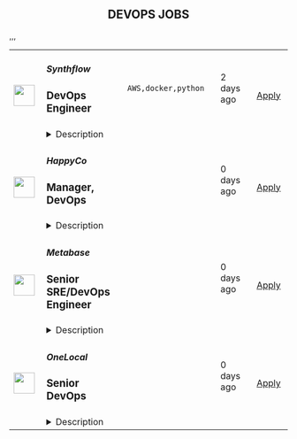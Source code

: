 <div align="center"><h2>DEVOPS JOBS</h2></div><table><tr>
                <td width="100" height="100" rowspan="2">
                    <img src="https://remotive.com/job/1995746/logo" width="38px" height="auto">
                </td>
                <td width="300">
                    <h5>Synthflow</h5>
                    <h3>DevOps Engineer</h3>
                </td>
                <td width="300">
                    <code>AWS,docker,python</code>
                </td>
                <td width="200">
                <text>2 days ago</text>
                </td>
                <td width="100" rowspan="2">
                <a href="https://remotive.com/remote-jobs/devops/devops-engineer-1995746" align="right" target="_blank">Apply</a>
                </td>
            </tr>
            <tr>
                <td colspan="3">
                <details><summary>Description</summary>
                <p style="min-height: 1.5em;">Join <a href="http://Synthflow.ai" rel="nofollow" target="_blank"><strong>Synthflow.ai</strong></a>, where we're innovating in AI technology to make it accessible and actionable for businesses of all sizes. Our platform is a game-changer for B2B clients, enabling them to create customized solutions with ease. We're expanding our team and looking for a skilled Python Developer who is enthusiastic about contributing to our next-generation products.</p>
<p style="min-height: 1.5em;"><strong>Role Summary:</strong> As a DevOps Engineer specializing in MLOps and LLM Ops, you will ensure the robustness and efficiency of our infrastructure that supports AI-driven speech technology platforms and large language models. You will collaborate closely with machine learning teams to streamline the deployment, monitoring, and maintenance of complex models that enhance our products' capabilities.</p>
<p style="min-height: 1.5em;"><strong>Key Responsibilities:</strong></p>
<ul style="">
<li style="">
<p style="min-height: 1.5em;">Develop and manage a scalable and secure infrastructure for deploying TTS, STT, and LLM applications.</p>
</li>
<li style="">
<p style="min-height: 1.5em;">Create and maintain CI/CD pipelines for continuous integration and deployment of various AI models.</p>
</li>
<li style="">
<p style="min-height: 1.5em;">Work alongside ML engineers to optimize the training, validation, and deployment of speech and language models.</p>
</li>
<li style="">
<p style="min-height: 1.5em;">Monitor and analyze system performance and resolve any issues to ensure reliability and efficiency.</p>
</li>
<li style="">
<p style="min-height: 1.5em;">Innovate and implement best practices in cloud technology, containerization, and MLOps/LLM Ops tools to advance our operational capabilities.</p>
</li>
</ul>
<p style="min-height: 1.5em;"><strong>Who You Are:</strong></p>
<ul style="">
<li style="">
<p style="min-height: 1.5em;">Experienced in DevOps, with a deep focus on MLOps and experience in LLM Ops.</p>
</li>
<li style="">
<p style="min-height: 1.5em;">Proficient with cloud services (AWS, GCP, Azure) specifically for deploying ML and LLM environments.</p>
</li>
<li style="">
<p style="min-height: 1.5em;">Expertise in container technologies such as Docker and orchestration tools like Kubernetes.</p>
</li>
<li style="">
<p style="min-height: 1.5em;">Strong communication skills, capable of collaborating effectively with both technical and non-technical teams.</p>
</li>
</ul>
<p style="min-height: 1.5em;"><strong>Minimum Qualifications:</strong></p>
<ul style="">
<li style="">
<p style="min-height: 1.5em;">Bachelor’s degree in Computer Science, Engineering, or a related technical field.</p>
</li>
<li style="">
<p style="min-height: 1.5em;">Minimum of 3 years experience in DevOps, with significant exposure to MLOps and preferably LLM Ops.</p>
</li>
<li style="">
<p style="min-height: 1.5em;">Strong programming and scripting skills in languages like Python.</p>
</li>
<li style="">
<p style="min-height: 1.5em;">Demonstrated ability in infrastructure management, DevOps, and operations for ML and LLM frameworks.</p>
</li>
</ul>
<p style="min-height: 1.5em;"><strong>What We Offer:</strong></p>
<ul style="">
<li style="">
<p style="min-height: 1.5em;">A chance to be at the forefront of technological innovation in a fast-growing startup.</p>
</li>
<li style="">
<p style="min-height: 1.5em;">A dynamic and supportive work environment where teamwork and creativity are encouraged.</p>
</li>
<li style="">
<p style="min-height: 1.5em;">Competitive salary, comprehensive health benefits, and equity options.</p>
</li>
<li style="">
<p style="min-height: 1.5em;">Flexible work arrangements, including remote work opportunities.</p>
</li>
</ul>
<div class="h3"><strong>🚀 Why Build Your Career at Synthflow AI?</strong></div>
<ul style="">
<li style="">
<p style="min-height: 1.5em;"><strong>Competitive Compensation:</strong> Every engineer on our team receives a comprehensive compensation package that includes stock options, ensuring you share in our collective success.</p>
</li>
<li style="">
<p style="min-height: 1.5em;"><strong>Direct Impact &amp; Ownership:</strong> As an integral part of our engineering team, you’ll have the autonomy to shape innovative projects from the ground up. Your work will directly influence the future of voice AI technology in a well-funded startup environment.</p>
</li>
<li style="">
<p style="min-height: 1.5em;"><strong>Cutting-Edge Technology:</strong> Join us in driving the next wave of advancements in the AI no-code space. You'll work on pioneering projects that revolutionize how users interact with technology through voice and language AI.</p>
</li>
<li style="">
<p style="min-height: 1.5em;"><strong>Collaborative Team Culture:</strong> At Synthflow, we value input from all team members and believe that everyone’s contribution is vital to our success. You'll be part of a team that embraces innovation and mutual respect.</p>
</li>
<li style="">
<p style="min-height: 1.5em;"><strong>Remote-First Flexibility:</strong> We are committed to a remote-first approach, allowing you to work from anywhere while contributing to projects that have a global impact. Our headquarters are in Berlin, Germany, but your role can be performed from anywhere in the world.</p>
</li>
</ul>
<div class="h3"> </div>
<img src="https://remotive.com/job/track/1995746/blank.gif?source=public_api" alt=""/>
                </details>
                </td>
            </tr>,<tr>
                <td width="100" height="100" rowspan="2">
                    <img src="https://avatars.githubusercontent.com/u/1021150?s=200&v=4" width="38px" height="auto">
                </td>
                <td width="300">
                    <h5>HappyCo</h5>
                    <h3>Manager, DevOps</h3>
                </td>
                <td width="300">
                    <code></code>
                </td>
                <td width="200">
                <text>0 days ago</text>
                </td>
                <td width="100" rowspan="2">
                <a href="https://jobs.lever.co/happyco/975b32da-a81c-49c1-a678-e961c2aef4c1" align="right" target="_blank">Apply</a>
                </td>
            </tr>
            <tr>
                <td colspan="3">
                <details><summary>Description</summary>
                <div><b style="font-size: 11pt">HappyCo is a company where people can grow their careers and work with like minded people, with no egos or politics. HappyCo is values driven and offers a flexible, supportive culture. Join HappyCo and <a class="postings-link" href="https://happy.co/media/make-work-happy">Make Work Happy</a>!</b>&nbsp;</div><div><br></div><div><br></div><div><br></div><div><span style="font-size: 16px;">HappyCo is looking for an experienced </span><b style="font-size: 16px;">DevOps Manager</b><span style="font-size: 16px;"> to co-ordinate the development, management and maintenance of our cloud environments, ensuring they are scalable, efficient, and well-optimized for our engineering teams. This role involves overseeing system performance and uptime, refining monitoring processes, and enhancing incident response to reduce downtime. You will also be responsible for upholding security and compliance standards, proactively addressing potential risks. Additionally, you will provide technical leadership and mentorship, fostering a culture of continuous improvement and collaboration. If you thrive on ownership and autonomy and enjoy driving innovation in infrastructure and operations, we’d love to connect!</span></div><div><br></div><div><br></div><div><span style="font-size: 16px;">HappyCo is looking for an experienced </span><b style="font-size: 16px;">DevOps Manager</b><span style="font-size: 16px;"> to co-ordinate the development, management and maintenance of our cloud environments, ensuring they are scalable, efficient, and well-optimized for our engineering teams. This role involves overseeing system performance and uptime, refining monitoring processes, and enhancing incident response to reduce downtime. You will also be responsible for upholding security and compliance standards, proactively addressing potential risks. Additionally, you will provide technical leadership and mentorship, fostering a culture of continuous improvement and collaboration. If you thrive on ownership and autonomy and enjoy driving innovation in infrastructure and operations, we’d love to connect!</span></div><div><br></div><div><br></div><h3>Core Responsibilities:</h3><li><b>Infrastructure</b> - Create and manage cloud infrastructure to support HappyCo software development teams.&nbsp; Improve the reliability, observability, and performance of these systems.</li><li><b>Operations</b> - Monitor the health and performance of production systems.&nbsp; Improve monitoring tooling and effectiveness.&nbsp; Respond to production events.&nbsp; Document issues and incidents.&nbsp; Drive down MTTA and MTTR.</li><li><b>Security/Compliance</b> - Maintain a proactive posture keeping HappyCo ahead of security threats and vulnerabilities.&nbsp; Follow all required processes for security and compliance.</li><li><b>Mentorship/Leadership</b> - Identify, apply, and coach best practices across the team. </li><h3>Week by Week / During your first 2-4 weeks you will:</h3><li>Get to know our leadership, culture, and values</li><li>Complete our HappyCo orientation and onboarding program</li><li>Onboard with the DevOps team</li><li>Familiarize yourself with our systems and tools&nbsp;</li><li>Read our favorite industry primers</li><li>Attend your first Company Wide Meeting (monthly)</li><li>Make your first change in our codebase</li><h3>During your first 1-6 months you will:</h3><li>Get acquainted with the different departments</li><li>Complete deployment and rollbacks in all of our environments</li><li>Familiarize yourself with our on-call runbooks, processes and policies</li><li>Review our monitoring systems and tools to ensure levels are within reasonable parameters and adjust alerts accordingly</li><li>Build a working profile of your team and prepare career development plans for them</li><li>Be able to troubleshoot outages in any environment</li><h3>During your first 6-12 months you will:</h3><li>Build tooling and automation for engineers to improve their velocity to develop, build and deploy code</li><li>Complete your first team feedback, and manager upwards feedback cycle</li><li>Identify key risks and opportunities to be included in the next 12 months of roadmap</li><h3>What you could expect day-to-day</h3><li>Helping teams with build or cloud infrastructure queries</li><li>Add to and deploy from our IaC build pipeline</li><li>Assist with the investigation, management, and resolution of critical incident</li><h3>What we think you need to be successful</h3><li>Infrastructure as Code</li><li>AWS / GCP Cloud Infrastructure and Architecture</li><li>Kubernetes and containerisation</li><li>Build Pipeline, implementation and strategy</li><li>Experience leading teams</li><h3>Keys to optimum happiness at HappyCo</h3><li>Pushing forward in ambiguity while striving for clarity</li><li>Prioritizing for sustained impact vs helping in the moment</li><li>Empowering teams instead of enforcing standards</li><li>Leveraging technology to serve humanity in a way that is accessible to all</li><li>Be a proactive contributor to design and research team culture, with a strong growth mindset</li><li>Experience and understanding of early-stage startups and the challenges they face</li><li>Experience within the multifamily residential property industry</li><li>Previous research experience in an Enterprise B2B SaaS context where you've tackled complex workflows and systems</li><h3>Technologies Used</h3><li>Go, Ruby on Rails, Typescript / React</li><li>Bazel</li><li>GitLab</li><li>Terraform</li><li>Bash</li><li>Kubernetes &amp; Docker</li><div><b>About HappyCo</b></div><div><span style="font-size: 11pt">Founded in 2011, HappyCo (</span><a class="postings-link" style="font-size: 11pt" href="http://www.happy.co/">happy.co</a><span style="font-size: 11pt">) builds mobile and cloud solutions to enable real-time property data. Our flagship product suite 'Happy Property’ has more than 5 million units on its platform.</span></div><div><br></div><div><span style="font-size: 11pt">We’re everyday people with a shared purpose — improving the lives of others. Our team is made up of thinkers, talkers, planners, makers, builders and everything in between. Together, we’re turning our passions into happier communities!&nbsp; </span></div><div><br></div><div><span style="font-size: 11pt">When customers use our software, their communities get stronger. Our tools empower everyone in multifamily property management to improve their operations and maximize returns, which means they’re building better experiences for their residents. Learn more about our </span><a class="postings-link" style="font-size: 11pt" href="https://happyco-inc.wistia.com/medias/1va4woy4m3">Product Vision</a>&nbsp;<span style="font-size: 11pt">here!</span></div><div><br></div><div><b style="font-size: 11pt">Our HappyCo Culture &amp; Values</b></div><div><span style="font-size: 11pt">HappyCo strives to build better communities. So naturally, we are dedicated to making our own community an enjoyable place that lets us do our best work. We’re devoted to building an inclusive, supportive culture that empowers each HappyCo’er to succeed and grow. To learn more about our culture, check out our</span><a class="postings-link" style="font-size: 11pt" href="https://www.glassdoor.com.au/Overview/Working-at-HappyCo-EI_IE1533158.11,18.htm"> Glassdoor</a><span style="font-size: 11pt"> page and our </span><a class="postings-link" style="font-size: 11pt" href="https://happy.co/company/careers">careers page!</a><span style="font-size: 11pt">&nbsp;</span></div><div><br></div><div><span style="font-size: 11pt">HappyCo’s culture is driven by our core values of Make Happiness, Stronger Together, Get Good Sh*t Done, Look Outward First and Kaizen - sounds great, right, but what does this mean for you?&nbsp;</span></div><div><br></div><div><i style="font-size: 11pt">We believe in supporting people to do their best work and thrive, and building a diverse, equitable, and inclusive company is core to our mission. Our goal is to ensure that HappyCo upholds an inclusive environment where all people feel that they are equally respected and valued, whether they are applying for an open position or working at the company. We welcome applicants of any educational background, gender identity and expression, sexual orientation, religion, ethnicity, age, citizenship, socioeconomic status, disability, and veteran status. HappyCo is also committed to providing reasonable accommodations for qualified individuals with disabilities and disabled veterans in our job application procedures.</i></div><div><br></div><div><i style="font-size: 15px">A note to Recruitment Agencies: Please don’t reach out to us about our roles -- we’ve got it covered. We don’t accept unsolicited agency resumes and HappyCo is not responsible for any fees related to unsolicited resumes</i></div><div><b style="font-size: 11pt">HappyCo is a company where people can grow their careers and work with like minded people, with no egos or politics. HappyCo is values driven and offers a flexible, supportive culture. Join HappyCo and <a href="https://happy.co/media/make-work-happy" class="postings-link">Make Work Happy</a>!</b>&nbsp;</div><div><br></div><div><br></div>
                </details>
                </td>
            </tr>,<tr>
                <td width="100" height="100" rowspan="2">
                    <img src="https://avatars.githubusercontent.com/u/10520629?s=200&v=4" width="38px" height="auto">
                </td>
                <td width="300">
                    <h5>Metabase</h5>
                    <h3>Senior SRE/DevOps Engineer</h3>
                </td>
                <td width="300">
                    <code></code>
                </td>
                <td width="200">
                <text>0 days ago</text>
                </td>
                <td width="100" rowspan="2">
                <a href="https://jobs.lever.co/metabase/1b702919-4d0b-4085-baec-8947f9b7e4ee" align="right" target="_blank">Apply</a>
                </td>
            </tr>
            <tr>
                <td colspan="3">
                <details><summary>Description</summary>
                <div>Metabase is the easiest way for people to get insights from their data, from tiny startups who get up and running quickly to major corporations with tens of thousands of users. That's why people <a class="postings-link" href="https://www.metabase.com/love">love us</a>.</div><div><br></div><div>We bring data tools with the elegance and simplicity of consumer products to the crufty world of enterprise business intelligence. We provide an opinionated open source starting point for how companies should measure, analyze and share their data, which is used by tens of thousands of companies.</div><div><br></div><div>Tens of thousands of companies use Metabase every day to answer questions about their data. While we seek to become the de-facto self-managed open source analytics software for organizations everywhere, many customers want an ability to use Metabase without worrying about the operational details of self-hosting. That’s why we recently launched our Metabase Cloud product. We’re looking for operations engineers to help build out and run our new and quickly growing ‘Metabase Cloud’ hosted product.</div><div>Tens of thousands of companies use Metabase every day to answer questions about their data. While we seek to become the de-facto self-managed open source analytics software for organizations everywhere, many customers want an ability to use Metabase without worrying about the operational details of self-hosting. That’s why we recently launched our Metabase Cloud product. We’re looking for operations engineers to help build out and run our new and quickly growing ‘Metabase Cloud’ hosted product.</div><h3>You will:</h3><li>Own and operate our application stack and AWS infrastructure to orchestrate and manage our hosted customer instances of Metabase</li><li>Debug runtime issues across the different levels of our application stack and hosting stack.</li><li>Develop and build our internal tooling and automation to manage the lifecycle of a hosted Metabase installation, from purchase to deployment, zero-downtime upgrades, and general operational health</li><li>Continuously improve our automated deployments and testing</li><h3>We're looking for someone who:</h3><li>Is thoughtful and careful</li><li>Compulsively automates everything and documents it</li><li>Is able to make solid technical judgements and back them up articulately</li><li>Has at least 5 years of experience building and operating <b>production</b> infrastructure, ideally on public cloud</li><li>Strong <b>Kubernetes</b> and <b>AWS </b>experience</li><li>Strong experience with IaC and <b>Terraform</b></li><li>Can write high quality and readable code in a modern language (e.g. Python, Go, etc.)</li><li>Experience with modern monitoring stacks (e.g Prometheus/Grafana/Datadog) </li><h3>Projects you could work on:</h3><li>Multi-region hosting </li><li>Automate EKS cluster provisioning </li><li>Extend our CRDs and Operators </li><li>Improve the RDS sharding strategy for our multi-tenant platform</li><li>Unify and improve our CI/CD platforms</li><li>Collaborate with core application developers on changes to improve our application metrics, deployment speeds and CI integration.</li><li>Maintain our SOC2 compliance and security posture </li><div><br></div><div><br></div><div>We're a global team (50% outside the US), fully distributed (from Thailand to California), who get things done asynchronously, with plenty of uninterrupted time, supporting each other to do the best work of our careers. We offer flexibility (define your own schedule and work from wherever you want), autonomy, and an environment that fosters growth, learning, and development. We're relentlessly user-focused and believe in building long-term value, not short-term hacks. And we raised a $30M Series B to take our approach to the next level for years to come.</div><div><br></div><div><span style="font-size: 10px">For U.S. applicants: Metabase participates in the federal E-Verify program, which confirms employment authorization of newly hired U.S. based employees. E-Verify is not used as a tool to pre-screen candidates and is only initiated upon hire.</span></div><div><br></div><div><span style="font-size: 10px"><a href="https://www.e-verify.gov/sites/default/files/everify/posters/EVerifyParticipationPoster.pdf"><u>E-Verify Participation Notice</u></a> (English/Spanish)</span></div><div><span style="font-size: 10px"><a href="https://www.e-verify.gov/sites/default/files/everify/posters/IER_RightToWorkPoster%20Eng_Es.pdf"><u>Right to Work Notice</u></a> (English/Spanish)</span></div><div>Metabase is the easiest way for people to get insights from their data, from tiny startups who get up and running quickly to major corporations with tens of thousands of users. That's why people <a href="https://www.metabase.com/love" class="postings-link">love us</a>.</div><div><br></div><div>We bring data tools with the elegance and simplicity of consumer products to the crufty world of enterprise business intelligence. We provide an opinionated open source starting point for how companies should measure, analyze and share their data, which is used by tens of thousands of companies.</div>
                </details>
                </td>
            </tr>,<tr>
                <td width="100" height="100" rowspan="2">
                    <img src="https://photos.wellfound.com/startups/i/257661-3abe9f68928f2e0407dca967aca86e67-medium_jpg.jpg" width="38px" height="auto">
                </td>
                <td width="300">
                    <h5>OneLocal</h5>
                    <h3>Senior DevOps</h3>
                </td>
                <td width="300">
                    <code></code>
                </td>
                <td width="200">
                <text>0 days ago</text>
                </td>
                <td width="100" rowspan="2">
                <a href="https://job-boards.greenhouse.io/onelocal/jobs/5346874004" align="right" target="_blank">Apply</a>
                </td>
            </tr>
            <tr>
                <td colspan="3">
                <details><summary>Description</summary>
                &lt;p&gt;OneLocal is transforming the B2B sector with its innovative white-label marketing platform. Drawing on years of proven success in accelerating local business growth, we&#39;ve fine-tuned our expertise in developing unparalleled digital presences for thousands of merchants. Now, we&#39;re strategically partnering with leading software providers and franchisors to deliver a comprehensive, in-house marketing powerhouse for their SMB clients. Our sophisticated, AI-driven agency-in-a-box equips merchants with the competitive advantage essential for achieving market dominance and driving business expansion.&lt;/p&gt;
&lt;p&gt;We are looking for talented and passionate individuals to embed the latest AI technology into our platform. We pride ourselves in our open and dynamic culture, our diversity, and being committed to a workplace where we all feel that we can be ourselves.&lt;/p&gt;
&lt;p&gt;&lt;strong&gt;Job Overview&lt;/strong&gt;&lt;/p&gt;
&lt;p&gt;We are on the hunt for a seasoned Senior DevOps Engineer with a strong background in cloud observability, container orchestration, cloud operations, and incident response. The ideal candidate will have experience working with FinOps, CICD, developer tools, repository and source control architecture, developer build environments, and ensuring data storage efficiency.&lt;/p&gt;
&lt;p&gt;&lt;strong&gt;Essential Duties and Responsibilities:&lt;/strong&gt;&lt;/p&gt;
&lt;ul&gt;
&lt;li&gt;&amp;nbsp;Cloud Observability: Implement and manage advanced cloud observability tools to monitor and optimize system performance, ensuring high availability and reliability for our service offerings.&lt;/li&gt;
&lt;li&gt;&amp;nbsp;Cloud Expertise: Demonstrate proficiency in one of the major cloud platforms (AWS, Azure, or Google Cloud) to architect, manage, and optimize scalable cloud infrastructures.&lt;/li&gt;
&lt;li&gt;&amp;nbsp;Operations &amp;amp; Incident Response: Lead the incident response process utilizing tools like PagerDuty or equivalent to ensure swift identification, management, and resolution of critical issues, maintaining service continuity.&lt;/li&gt;
&lt;li&gt;&amp;nbsp;FinOps: Analyze and manage cloud costs effectively using FinOps principles, employing various tools and aggregators to ensure cost efficiency and resource optimization.&lt;/li&gt;
&lt;li&gt;&amp;nbsp;CICD: Design, implement, and maintain continuous integration and continuous deployment (CICD) pipelines to enhance development workflows and delivery cycles.&lt;/li&gt;
&lt;li&gt;&amp;nbsp;Developer Tools: Advance the use of modern developer tools, including AI-powered assistants like GitHub Copilot, to streamline coding practices and enhance overall productivity.&lt;/li&gt;
&lt;li&gt;&amp;nbsp;Repository and Source Control Architecture: Architect and manage repository structures and source control processes to support development teams in effectively collaborating and maintaining code quality.&lt;/li&gt;
&lt;li&gt;&amp;nbsp;Developer Build Environments: Create and optimize developer build environments to facilitate smooth and efficient development, testing, and deployment processes.&lt;/li&gt;
&lt;li&gt;&amp;nbsp;Data Storage Efficiency: Design strategies and systems for efficient data storage, ensuring optimal performance, cost management, and scalability of storage solutions.&lt;/li&gt;
&lt;/ul&gt;
&lt;p&gt;&lt;strong&gt;Requirements:&lt;/strong&gt;&lt;/p&gt;
&lt;ul&gt;
&lt;li&gt;Minimum of 5 years of relevant experience in a DevOps role, with a focus on cloud observability, container orchestration, and cloud operations.&lt;/li&gt;
&lt;li&gt;Cloud Expertise: In-depth knowledge and hands-on experience with one of the major cloud platforms (AWS, Azure, Google Cloud).&lt;/li&gt;
&lt;li&gt;Incident Response: Familiarity with incident management tools like PagerDuty or equivalent, with a track record of handling and resolving critical incidents.&lt;/li&gt;
&lt;li&gt;FinOps: Strong understanding of Financial Operations (FinOps) principles and experience with tools and techniques for managing cloud costs.&lt;/li&gt;
&lt;li&gt;CICD Pipelines: Demonstrable experience in designing and maintaining CICD pipelines using tools such as Jenkins, GitLab CI, or similar.&lt;/li&gt;
&lt;li&gt;Source Control: Expertise in repository management and source control systems, particularly with Git, GitHub, GitLab, or similar platforms.&lt;/li&gt;
&lt;li&gt;Build Environments: Experience in creating and optimizing developer build environments, ensuring they are efficient and conducive to high-quality code production.&lt;/li&gt;
&lt;li&gt;Data Storage: Proficiency in designing and managing data storage solutions that balance performance with cost-efficiency, considering scalability requirements.&lt;/li&gt;
&lt;li&gt;Problem-Solving Skills: Strong analytical and troubleshooting skills to resolve complex technical issues and optimize system performance.&lt;/li&gt;
&lt;li&gt;Collaboration: Excellent communication and collaboration skills to work effectively with cross-functional teams, fostering a culture of continuous improvement.&lt;/li&gt;
&lt;li&gt;Experience in implementing and managing Infrastructure as Code (IaC) tools such as Terraform and Pulumi&lt;/li&gt;
&lt;/ul&gt;
&lt;p&gt;&lt;strong&gt;Plus&lt;/strong&gt;&lt;/p&gt;
&lt;ul&gt;
&lt;li&gt;AWS specialization and certification&lt;/li&gt;
&lt;li&gt;Familiarity with security best practices and compliance standards in cloud environments.&lt;/li&gt;
&lt;li&gt;Developer Tools: Proficiency with modern developer tools, including AI-powered assistants like GitHub Copilot, and a solid understanding of their impact on the development lifecycle.&lt;/li&gt;
&lt;/ul&gt;
&lt;p&gt;&lt;strong&gt;Why You’ll Love Working Here:&lt;/strong&gt;&lt;/p&gt;
&lt;ul&gt;
&lt;li&gt;Remote first: We have committed to a remote-first work environment. This means our roles are open to candidates who can work between the core hours of 9am - 5pm EST&lt;/li&gt;
&lt;li&gt;3 weeks paid vacation + 5 paid personal days&lt;/li&gt;
&lt;li&gt;Stock options in a YC backed start-up&lt;/li&gt;
&lt;li&gt;Virtual social events: coffee chats with your colleagues and weekly happy hours!&lt;/li&gt;
&lt;/ul&gt;
&lt;p&gt;At OneLocal, we are committed to building and fostering an environment where our employees feel included, valued, and heard. Our belief is that a strong commitment to diversity and inclusion enables us to truly create the best company culture possible. We strongly encourage applications from candidates of all backgrounds, experience, and perspectives regardless of race, gender, sexual orientation, marital status, age, citizenship, disability, and national origin.&lt;/p&gt;
                </details>
                </td>
            </tr></table>